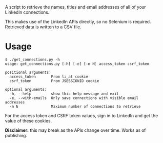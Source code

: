 A script to retrieve the names, titles and email addresses of all of your LinkedIn connections. 

This makes use of the LinkedIn APIs directly, so no Selenium is required. Retrieved data is written to a CSV file.

# Usage
```
$ ./get_connections.py -h
usage: get_connections.py [-h] [-e] [-n N] access_token csrf_token

positional arguments:
  access_token       From li_at cookie
  csrf_token         From JSESSIONID cookie

optional arguments:
  -h, --help         show this help message and exit
  -e, --with-emails  Only save connections with visible email addresses
  -n N               Maximum number of connections to retrieve
```
For the access token and CSRF token values, sign in to LinkedIn and get the value of these cookies.

**Disclaimer:** this may break as the APIs change over time. Works as of publishing.
